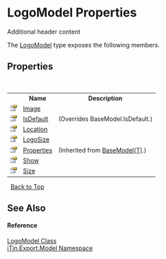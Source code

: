 # LogoModel Properties
Additional header content 

The <a href="89a81055-7316-5a16-01a1-11c8d4acd914">LogoModel</a> type exposes the following members.


## Properties
&nbsp;<table><tr><th></th><th>Name</th><th>Description</th></tr><tr><td>![Public property](media/pubproperty.gif "Public property")</td><td><a href="7fc43be5-f64a-7a1b-db84-731b5ebc52f5">Image</a></td><td /></tr><tr><td>![Public property](media/pubproperty.gif "Public property")</td><td><a href="975be3ce-b3d4-8662-aa3b-7b83261a578d">IsDefault</a></td><td> (Overrides BaseModel.IsDefault.)</td></tr><tr><td>![Public property](media/pubproperty.gif "Public property")</td><td><a href="def37a97-5062-09d1-b819-7aae97ca228a">Location</a></td><td /></tr><tr><td>![Public property](media/pubproperty.gif "Public property")</td><td><a href="2a9250ed-38a4-372d-05d6-23d1c11826a4">LogoSize</a></td><td /></tr><tr><td>![Public property](media/pubproperty.gif "Public property")</td><td><a href="7e88785e-5670-4515-defa-d3f60ae16111">Properties</a></td><td> (Inherited from <a href="6632f561-4175-f1f2-939c-ac8b10159529">BaseModel(T)</a>.)</td></tr><tr><td>![Public property](media/pubproperty.gif "Public property")</td><td><a href="f3d67134-376d-9ccf-a6cf-c87e1c9172cc">Show</a></td><td /></tr><tr><td>![Public property](media/pubproperty.gif "Public property")</td><td><a href="84beefa2-0ced-19f1-d30c-98b3a655528c">Size</a></td><td /></tr></table>&nbsp;
<a href="#logomodel-properties">Back to Top</a>

## See Also


#### Reference
<a href="89a81055-7316-5a16-01a1-11c8d4acd914">LogoModel Class</a><br /><a href="ef57ffcc-e95e-b212-5a46-9aa6f5a3511f">iTin.Export.Model Namespace</a><br />